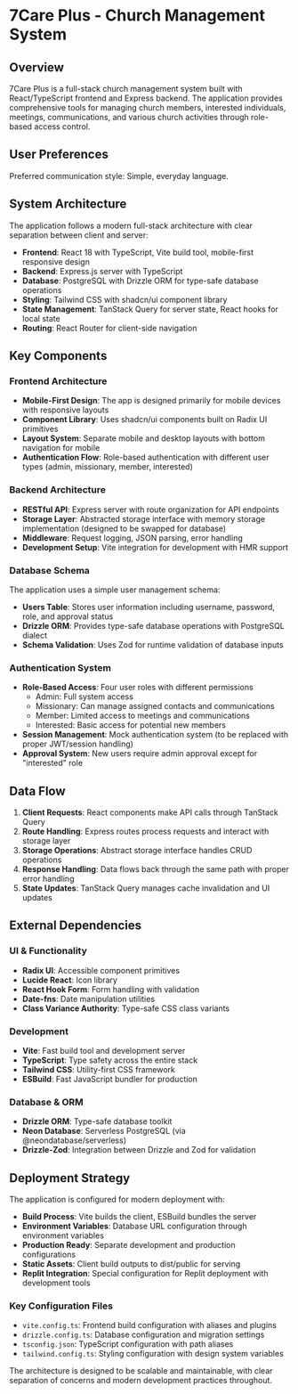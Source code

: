 # 7Care Plus - Church Management System

## Overview

7Care Plus is a full-stack church management system built with React/TypeScript frontend and Express backend. The application provides comprehensive tools for managing church members, interested individuals, meetings, communications, and various church activities through role-based access control.

## User Preferences

Preferred communication style: Simple, everyday language.

## System Architecture

The application follows a modern full-stack architecture with clear separation between client and server:

- **Frontend**: React 18 with TypeScript, Vite build tool, mobile-first responsive design
- **Backend**: Express.js server with TypeScript
- **Database**: PostgreSQL with Drizzle ORM for type-safe database operations
- **Styling**: Tailwind CSS with shadcn/ui component library
- **State Management**: TanStack Query for server state, React hooks for local state
- **Routing**: React Router for client-side navigation

## Key Components

### Frontend Architecture
- **Mobile-First Design**: The app is designed primarily for mobile devices with responsive layouts
- **Component Library**: Uses shadcn/ui components built on Radix UI primitives
- **Layout System**: Separate mobile and desktop layouts with bottom navigation for mobile
- **Authentication Flow**: Role-based authentication with different user types (admin, missionary, member, interested)

### Backend Architecture
- **RESTful API**: Express server with route organization for API endpoints
- **Storage Layer**: Abstracted storage interface with memory storage implementation (designed to be swapped for database)
- **Middleware**: Request logging, JSON parsing, error handling
- **Development Setup**: Vite integration for development with HMR support

### Database Schema
The application uses a simple user management schema:
- **Users Table**: Stores user information including username, password, role, and approval status
- **Drizzle ORM**: Provides type-safe database operations with PostgreSQL dialect
- **Schema Validation**: Uses Zod for runtime validation of database inputs

### Authentication System
- **Role-Based Access**: Four user roles with different permissions
  - Admin: Full system access
  - Missionary: Can manage assigned contacts and communications
  - Member: Limited access to meetings and communications
  - Interested: Basic access for potential new members
- **Session Management**: Mock authentication system (to be replaced with proper JWT/session handling)
- **Approval System**: New users require admin approval except for "interested" role

## Data Flow

1. **Client Requests**: React components make API calls through TanStack Query
2. **Route Handling**: Express routes process requests and interact with storage layer
3. **Storage Operations**: Abstract storage interface handles CRUD operations
4. **Response Handling**: Data flows back through the same path with proper error handling
5. **State Updates**: TanStack Query manages cache invalidation and UI updates

## External Dependencies

### UI & Functionality
- **Radix UI**: Accessible component primitives
- **Lucide React**: Icon library
- **React Hook Form**: Form handling with validation
- **Date-fns**: Date manipulation utilities
- **Class Variance Authority**: Type-safe CSS class variants

### Development
- **Vite**: Fast build tool and development server
- **TypeScript**: Type safety across the entire stack
- **Tailwind CSS**: Utility-first CSS framework
- **ESBuild**: Fast JavaScript bundler for production

### Database & ORM
- **Drizzle ORM**: Type-safe database toolkit
- **Neon Database**: Serverless PostgreSQL (via @neondatabase/serverless)
- **Drizzle-Zod**: Integration between Drizzle and Zod for validation

## Deployment Strategy

The application is configured for modern deployment with:

- **Build Process**: Vite builds the client, ESBuild bundles the server
- **Environment Variables**: Database URL configuration through environment variables
- **Production Ready**: Separate development and production configurations
- **Static Assets**: Client build outputs to dist/public for serving
- **Replit Integration**: Special configuration for Replit deployment with development tools

### Key Configuration Files
- `vite.config.ts`: Frontend build configuration with aliases and plugins
- `drizzle.config.ts`: Database configuration and migration settings
- `tsconfig.json`: TypeScript configuration with path aliases
- `tailwind.config.ts`: Styling configuration with design system variables

The architecture is designed to be scalable and maintainable, with clear separation of concerns and modern development practices throughout.